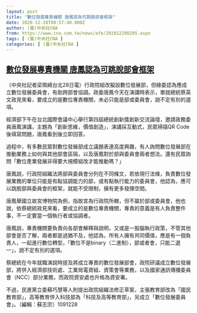 ```yaml
---
layout: post
title: "數位發展專責機關 唐鳳認為可跳脫部會框架"
date: 2020-12-28T08:57:40.000Z
author: (臺)中央社CNA
from: https://www.cna.com.tw/news/afe/202012280205.aspx
tags: [ (臺)中央社CNA ]
categories: [ (臺)中央社CNA ]
---
```

<!--1609145860000-->
[數位發展專責機關 唐鳳認為可跳脫部會框架](https://www.cna.com.tw/news/afe/202012280205.aspx)
------

<div>
<div></div><div class="paragraph"><p>（中央社記者梁珮綺台北28日電）行政院組改擬設數位發展部，但綠委認為應成立數位發展委員會，有助跨部會協調。政委唐鳳今天在演講時表示，單就總統蔡英文政見來看，要成立的是數位專責機關，未必只能是部或委員會，說不定有別的選項。</p><p>經濟部下午在台北國際會議中心舉行第四屆總統創新獎創新交流論壇，邀請政務委員唐鳳演講，主題為「創新思維，價值創造」，演講採互動式，民眾掃描QR Code後填寫問題，唐鳳看到後立即回答。</p><p>過程中，有多數民眾對數位發展部成立議題表達高度興趣，有人詢問數位發展部在推動業務上如何與其他部會區隔，以及唐鳳對於部與委員會兩者想法。還有民眾詢問「數位產業發展非得要大規模組改才能推動嗎？」</p><p>唐鳳說，行政院組織法將部與委員會分列在不同條文，若依現行法條，負責數位發展業務的單位只能是有點協調能力的部，或有點執行能力的委員會，他認為，應可以跳脫部與委員會的框架，就能不受限制，擁有更多發揮空間。</p><p>唐鳳舉國立故宮博物院為例，指故宮為行政院所轄，但不屬於部或委員會，他也說，依蔡總統政見來看，要成立的是數位專責機關，專責的意義是有人負責整件事，不一定要當一個執行者或協調者。</p><p>唐鳳說，專責機關要負責向各部會解釋與說明，又或是一股腦執行政策，不管其他部會是否了解，兩者都是過猶不及，他認為，所有人擁有共同價值，應是有一個負責人，一起進行數位轉型，「數位不是binary（二進制），部或者會，只能二選一」，說不定有別的選項。</p><p>蔡總統在今年就職演說時提及將成立專責的數位發展部會，政院研議成立數位發展部，將併入經濟部技術處、工業局電資組、資策會等業務，以及國家通訊傳播委員會（NCC）部分業務，而政院資安處也升格為資安署。</p><p>不過，民進黨立委蘇巧慧等人則提出政院組織法修正草案，主張教育部改為「國民教育部」，高等教育併入科技部為「科技及高等教育部」，另成立「數位發展委員會」。（編輯：蘇志宗）1091228</p></div>
</div>
